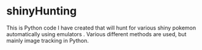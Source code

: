 # shinyHunting
This is Python code I have created that will hunt for various shiny pokemon automatically using emulators . Various different methods are used, but mainly image tracking in Python.
